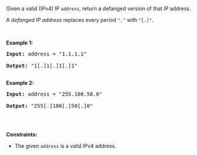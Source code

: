 Given a valid (IPv4) IP `` address ``, return a defanged version of that IP address.

A _defanged&nbsp;IP address_&nbsp;replaces every period `` "." `` with `` "[.]" ``.

&nbsp;

__Example 1:__

<pre><strong>Input:</strong> address = "1.1.1.1"
<strong>Output:</strong> "1[.]1[.]1[.]1"
</pre>

__Example 2:__

<pre><strong>Input:</strong> address = "255.100.50.0"
<strong>Output:</strong> "255[.]100[.]50[.]0"
</pre>

&nbsp;

__Constraints:__

*   The given `` address `` is a valid IPv4 address.